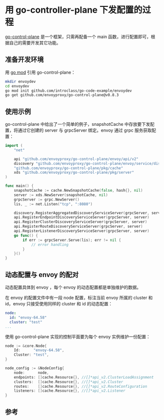 <!-- toc -->
# 用 go-controller-plane 下发配置的过程

[go-control-plane][1] 是一个框架，只需再配备一个 main 函数，进行配置即可，根据自己的需要开发其它功能。

## 准备开发环境

用 [go mod][2] 引用 go-control-plane：

```sh
mkdir envoydev 
cd envoydev
go mod init github.com/introclass/go-code-example/envoydev
go get github.com/envoyproxy/go-control-plane@v0.8.3
```

## 使用示例

go-control-plane 中给出了一个简单的例子，snapshotCache 中存放要下发配置，将通过它创建的 server 与 grpcServer 绑定。envoy 通过 grpc 服务获取配置： 

```go
import (
    "net"

    api "github.com/envoyproxy/go-control-plane/envoy/api/v2"
    discovery "github.com/envoyproxy/go-control-plane/envoy/service/discovery/v2"
    "github.com/envoyproxy/go-control-plane/pkg/cache"
    xds "github.com/envoyproxy/go-control-plane/pkg/server"
)

func main() {
    snapshotCache := cache.NewSnapshotCache(false, hash{}, nil)
    server := xds.NewServer(snapshotCache, nil)
    grpcServer := grpc.NewServer()
    lis, _ := net.Listen("tcp", ":8080")

    discovery.RegisterAggregatedDiscoveryServiceServer(grpcServer, server)
    api.RegisterEndpointDiscoveryServiceServer(grpcServer, server)
    api.RegisterClusterDiscoveryServiceServer(grpcServer, server)
    api.RegisterRouteDiscoveryServiceServer(grpcServer, server)
    api.RegisterListenerDiscoveryServiceServer(grpcServer, server)
    go func() {
        if err := grpcServer.Serve(lis); err != nil {
            // error handling
        }
    }()
}
```

## 动态配置与 envoy 的配对

动态配置具体到 envoy ，每个 envoy 的动态配置都是单独维护的数据。

在 envoy 的配置文件中有一段 node 配置，标注当前 envoy 所属的 cluster 和 id，envoy 只接受使用同样的 cluster 和 id 的动态配置：

```yaml
node:
  id: "envoy-64.58"
  cluster: "test"
...
```

使用 go-control-plane 实现的控制平面要为每个 envoy 实例维护一份配置：

```go
node := &core.Node{
    Id:      "envoy-64.58",
    Cluster: "test",
}

node_config := &NodeConfig{
    node:      node,
    endpoints: []cache.Resource{}, //[]*api_v2.ClusterLoadAssignment
    clusters:  []cache.Resource{}, //[]*api_v2.Cluster
    routes:    []cache.Resource{}, //[]*api_v2.RouteConfiguration
    listeners: []cache.Resource{}, //[]*api_v2.Listener
}
```

## 参考

[1]: https://github.com/envoyproxy/go-control-plane "go-control-plane"
[2]: https://www.lijiaocn.com/%E7%BC%96%E7%A8%8B/2019/05/05/go-modules.html "Go Modules：Go 1.11和1.12引入的依赖包管理方法"
